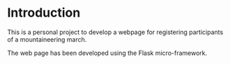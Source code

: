 # Introduction

This is a personal project to develop a webpage for registering participants of
a mountaineering march.

The web page has been developed using the Flask micro-framework.
